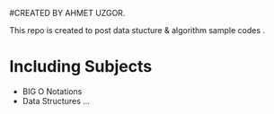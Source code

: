 #CREATED BY AHMET UZGOR.

This repo is created to post data stucture & algorithm sample codes . 

# Including Subjects 

- BIG O Notations
- Data Structures ...
